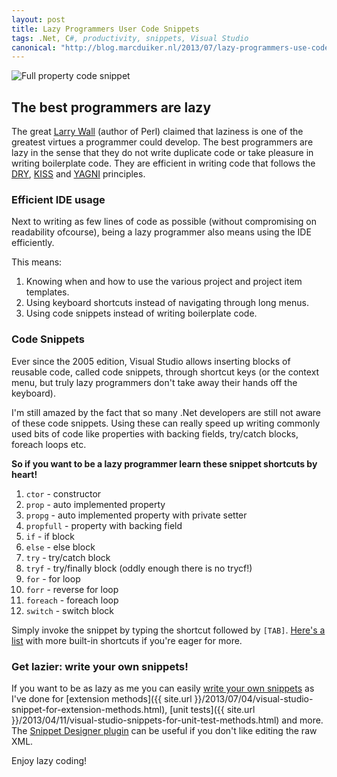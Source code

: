 ```yaml
---
layout: post
title: Lazy Programmers User Code Snippets
tags: .Net, C#, productivity, snippets, Visual Studio
canonical: "http://blog.marcduiker.nl/2013/07/lazy-programmers-use-code-snippets.html"
---
```


<img class="u-max-full-width" src="{{ site.url }}/assets/2013/07/07/propfull_snippet.png" alt="Full property code snippet">

## The best programmers are lazy

The great [Larry Wall](http://en.wikipedia.org/wiki/Larry_Wall) (author of Perl) claimed that laziness is one of the greatest virtues a programmer could develop. The best programmers are lazy in the sense that they do not write duplicate code or take pleasure in writing boilerplate code. They are efficient in writing code that follows the [DRY](http://en.wikipedia.org/wiki/Don't_repeat_yourself), [KISS](http://en.wikipedia.org/wiki/KISS_principle) and [YAGNI](http://en.wikipedia.org/wiki/You_aren't_gonna_need_it) principles.

<!--more-->
### Efficient IDE usage

Next to writing as few lines of code as possible (without compromising on readability ofcourse), being a lazy programmer also means using the IDE efficiently.

This means:

1. Knowing when and how to use the various project and project item templates.
2. Using keyboard shortcuts instead of navigating through long menus.
3. Using code snippets instead of writing boilerplate code.

### Code Snippets

Ever since the 2005 edition, Visual Studio allows inserting blocks of reusable code, called code snippets, through shortcut keys (or the context menu, but truly lazy programmers don't take away their hands off the keyboard).

I'm still amazed by the fact that so many .Net developers are still not aware of these code snippets. Using these can really speed up writing commonly used bits of code like properties with backing fields, try/catch blocks, foreach loops etc.

__So if you want to be a lazy programmer learn these snippet shortcuts by heart!__

1. `ctor` - constructor
2. `prop` - auto implemented property
3. `propg` - auto implemented property with private setter
4. `propfull` - property with backing field
5. `if` - if block
6. `else` - else block
7. `try` - try/catch block
8. `tryf` - try/finally block (oddly enough there is no trycf!)
9. `for` - for loop
10. `forr` - reverse for loop
11. `foreach` - foreach loop
12. `switch` - switch block

Simply invoke the snippet by typing the shortcut followed by `[TAB]`. [Here's a list](http://msdn.microsoft.com/en-us/library/z41h7fat.aspx) with more built-in shortcuts if you're eager for more.

### Get lazier: write your own snippets!

If you want to be as lazy as me you can easily [write your own snippets](http://msdn.microsoft.com/en-us/library/ms165394.aspx) as I've done for [extension methods]({{ site.url }}/2013/07/04/visual-studio-snippet-for-extension-methods.html), [unit tests]({{ site.url }}/2013/04/11/visual-studio-snippets-for-unit-test-methods.html) and more. The [Snippet Designer plugin](http://visualstudiogallery.msdn.microsoft.com/B08B0375-139E-41D7-AF9B-FAEE50F68392) can be useful if you don't like editing the raw XML.

Enjoy lazy coding!
